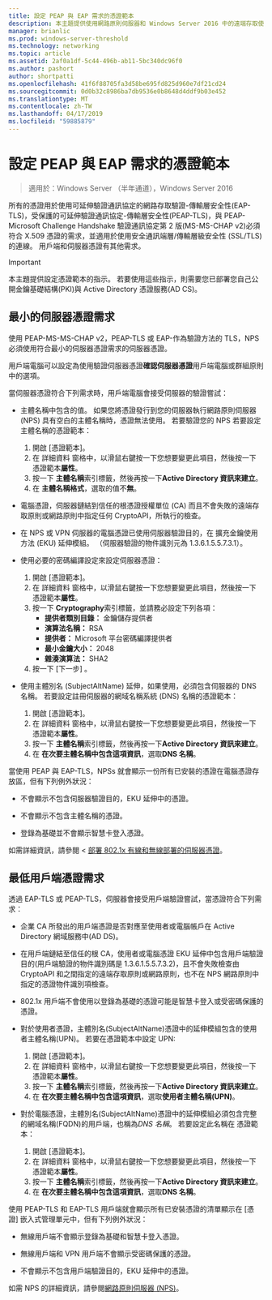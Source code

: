 ```yaml
---
title: 設定 PEAP 與 EAP 需求的憑證範本
description: 本主題提供使用網路原則伺服器和 Windows Server 2016 中的遠端存取使用憑證的相關資訊。
manager: brianlic
ms.prod: windows-server-threshold
ms.technology: networking
ms.topic: article
ms.assetid: 2af0a1df-5c44-496b-ab11-5bc340dc96f0
ms.author: pashort
author: shortpatti
ms.openlocfilehash: 41f6f88705fa3d58be695fd825d960e7df21cd24
ms.sourcegitcommit: 0d0b32c8986ba7db9536e0b8648d4ddf9b03e452
ms.translationtype: MT
ms.contentlocale: zh-TW
ms.lasthandoff: 04/17/2019
ms.locfileid: "59885879"
---
```

# <a name="configure-certificate-templates-for-peap-and-eap-requirements"></a>設定 PEAP 與 EAP 需求的憑證範本

>適用於：Windows Server （半年通道），Windows Server 2016

所有的憑證用於使用可延伸驗證通訊協定的網路存取驗證\-傳輸層安全性\(EAP\-TLS\)，受保護的可延伸驗證通訊協定\-傳輸層安全性\(PEAP\-TLS\)，與 PEAP\-Microsoft Challenge Handshake 驗證通訊協定第 2 版\(MS\-MS-CHAP v2\)必須符合 X.509 憑證的需求，並適用於使用安全通訊端層/傳輸層級安全性 (SSL/TLS) 的連線。 用戶端和伺服器憑證有其他需求。

>[!IMPORTANT]
>本主題提供設定憑證範本的指示。 若要使用這些指示，則需要您已部署您自己公開金鑰基礎結構\(PKI\)與 Active Directory 憑證服務\(AD CS\)。

## <a name="minimum-server-certificate-requirements"></a>最小的伺服器憑證需求

使用 PEAP\-MS\-MS-CHAP v2，PEAP\-TLS 或 EAP\-作為驗證方法的 TLS，NPS 必須使用符合最小的伺服器憑證需求的伺服器憑證。 

用戶端電腦可以設定為使用驗證伺服器憑證**確認伺服器憑證**用戶端電腦或群組原則中的選項。 

當伺服器憑證符合下列需求時，用戶端電腦會接受伺服器的驗證嘗試：

- 主體名稱中包含的值。 如果您將憑證發行到您的伺服器執行網路原則伺服器 (NPS) 具有空白的主體名稱時，憑證無法使用。 若要驗證您的 NPS 若要設定主體名稱的憑證範本：

    1. 開啟 [憑證範本]。
    2. 在 詳細資料 窗格中，以滑鼠右鍵按一下您想要變更此項目，然後按一下 憑證範本**屬性**。
    3. 按一下 **主體名稱**索引標籤，然後再按一下**Active Directory 資訊來建立**。
    4. 在 **主體名稱格式**，選取的值不**無**。

- 電腦憑證，伺服器鏈結到信任的根憑證授權單位 (CA) 而且不會失敗的遠端存取原則或網路原則中指定任何 CryptoAPI，所執行的檢查。

- 在 NPS 或 VPN 伺服器的電腦憑證已使用伺服器驗證目的，在 擴充金鑰使用方法 (EKU) 延伸模組。 （伺服器驗證的物件識別元為 1.3.6.1.5.5.7.3.1）。

- 使用必要的密碼編譯設定來設定伺服器憑證：

    1. 開啟 [憑證範本]。
    2. 在 詳細資料 窗格中，以滑鼠右鍵按一下您想要變更此項目，然後按一下 憑證範本**屬性**。
    3. 按一下  **Cryptography**索引標籤，並請務必設定下列各項：
       - **提供者類別目錄：** 金鑰儲存提供者
       - **演算法名稱：** RSA
       - **提供者：** Microsoft 平台密碼編譯提供者
       - **最小金鑰大小：** 2048
       - **雜湊演算法：** SHA2
    4. 按一下 [下一步] 。

- 使用主體別名 (SubjectAltName) 延伸，如果使用，必須包含伺服器的 DNS 名稱。 若要設定註冊伺服器的網域名稱系統 (DNS) 名稱的憑證範本： 

    1. 開啟 [憑證範本]。
    2. 在 詳細資料 窗格中，以滑鼠右鍵按一下您想要變更此項目，然後按一下 憑證範本**屬性**。
    3. 按一下 **主體名稱**索引標籤，然後再按一下**Active Directory 資訊來建立**。
    4. 在 **在次要主體名稱中包含這項資訊**，選取**DNS 名稱**。

當使用 PEAP 與 EAP-TLS，NPSs 就會顯示一份所有已安裝的憑證在電腦憑證存放區，但有下列例外狀況：

- 不會顯示不包含伺服器驗證目的，EKU 延伸中的憑證。

- 不會顯示不包含主體名稱的憑證。

- 登錄為基礎並不會顯示智慧卡登入憑證。

如需詳細資訊，請參閱 <<c0> [ 部署 802.1x 有線和無線部署的伺服器憑證](https://technet.microsoft.com/windows-server-docs/networking/core-network-guide/cncg/server-certs/deploy-server-certificates-for-802.1x-wired-and-wireless-deployments)。

## <a name="minimum-client-certificate-requirements"></a>最低用戶端憑證需求

透過 EAP-TLS 或 PEAP-TLS，伺服器會接受用戶端驗證嘗試，當憑證符合下列需求：

- 企業 CA 所發出的用戶端憑證是否對應至使用者或電腦帳戶在 Active Directory 網域服務中\(AD DS\)。

- 在用戶端鏈結至信任的根 CA，使用者或電腦憑證 EKU 延伸中包含用戶端驗證目的\(用戶端驗證的物件識別碼是 1.3.6.1.5.5.7.3.2\)，且不會失敗檢查由 CryptoAPI 和之間指定的遠端存取原則或網路原則，也不在 NPS 網路原則中指定的憑證物件識別項檢查。

- 802.1x 用戶端不會使用以登錄為基礎的憑證可能是智慧卡登入或受密碼保護的憑證。

- 對於使用者憑證，主體別名\(SubjectAltName\)憑證中的延伸模組包含的使用者主體名稱\(UPN\)。 若要在憑證範本中設定 UPN:

    1. 開啟 [憑證範本]。
    2. 在 詳細資料 窗格中，以滑鼠右鍵按一下您想要變更此項目，然後按一下 憑證範本**屬性**。
    3. 按一下 **主體名稱**索引標籤，然後再按一下**Active Directory 資訊來建立**。
    4. 在 **在次要主體名稱中包含這項資訊**，選取**使用者主體名稱\(UPN\)**。

- 對於電腦憑證，主體別名\(SubjectAltName\)憑證中的延伸模組必須包含完整的網域名稱\(FQDN\)的用戶端，也稱為*DNS 名稱*。 若要設定此名稱在 憑證範本：

    1. 開啟 [憑證範本]。
    2. 在 詳細資料 窗格中，以滑鼠右鍵按一下您想要變更此項目，然後按一下 憑證範本**屬性**。
    3. 按一下 **主體名稱**索引標籤，然後再按一下**Active Directory 資訊來建立**。
    4. 在 **在次要主體名稱中包含這項資訊**，選取**DNS 名稱**。

使用 PEAP\-TLS 和 EAP\-TLS 用戶端就會顯示所有已安裝憑證的清單顯示在 [憑證] 嵌入式管理單元中，但有下列例外狀況：

- 無線用戶端不會顯示登錄為基礎和智慧卡登入憑證。 

- 無線用戶端和 VPN 用戶端不會顯示受密碼保護的憑證。 

- 不會顯示不包含用戶端驗證目的，EKU 延伸中的憑證。


如需 NPS 的詳細資訊，請參閱[網路原則伺服器 (NPS)](nps-top.md)。
